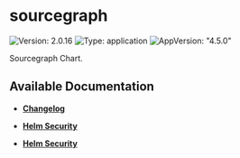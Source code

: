 # sourcegraph

![Version: 2.0.16](https://img.shields.io/badge/Version-2.0.16-informational?style=flat-square) ![Type: application](https://img.shields.io/badge/Type-application-informational?style=flat-square) ![AppVersion: "4.5.0"](https://img.shields.io/badge/AppVersion-"4.5.0"-informational?style=flat-square)

Sourcegraph Chart.

## Available Documentation

- [**Changelog**](CHANGELOG)

- [**Helm Security**](container-security)

- [**Helm Security**](helm-security)

